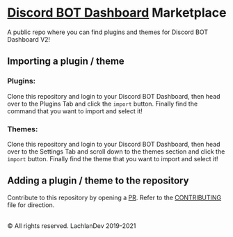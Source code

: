# <a href="https://github.com/LachlanDev/Discord-BOT-Dashboard-V2" target="_blank">Discord BOT Dashboard</a> Marketplace
 A public repo where you can find plugins and themes for Discord BOT Dashboard V2!

## Importing a plugin / theme
### Plugins:
Clone this repository and login to your Discord BOT Dashboard, then head over to the Plugins Tab and click the ``import`` button. Finally find the command that you want to import and select it!
### Themes:
Clone this repository and login to your Discord BOT Dashboard, then head over to the Settings Tab and scroll down to the themes section and click the ``import`` button. Finally find the theme that you want to import and select it!

## Adding a plugin / theme to the repository
Contribute to this repository by opening a <a href="https://github.com/LachlanDev/Discord-BOT-Dashboard-Marketplace/blob/main/CONTRIBUTING.md">PR</a>. Refer to the <a href="https://github.com/LachlanDev/Discord-BOT-Dashboard-Marketplace/blob/main/CONTRIBUTING.md">CONTRIBUTING</a> file for direction.

</br>
 © All rights reserved. LachlanDev 2019-2021
